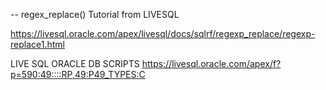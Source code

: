-- regex_replace() Tutorial from LIVESQL

https://livesql.oracle.com/apex/livesql/docs/sqlrf/regexp_replace/regexp-replace1.html

LIVE SQL ORACLE DB SCRIPTS
https://livesql.oracle.com/apex/f?p=590:49::::RP,49:P49_TYPES:C
